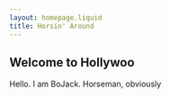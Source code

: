 ```yaml
---
layout: homepage.liquid
title: Horsin' Around
---
```


## Welcome to Hollywoo

Hello. I am BoJack. Horseman, obviously
